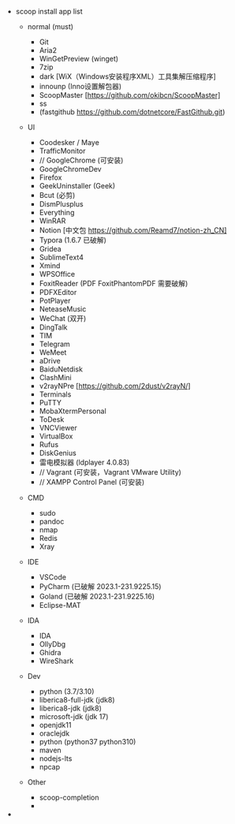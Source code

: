 <!--last modify: 20230728-->

- scoop install app list

  - normal (must)

    - Git
    - Aria2
    - WinGetPreview (winget)
    - 7zip
    - dark [WiX（Windows安装程序XML）工具集解压缩程序]
    - innounp (Inno设置解包器)
    - ScoopMaster [https://github.com/okibcn/ScoopMaster]
    - ss
    - (fastgithub https://github.com/dotnetcore/FastGithub.git)
  - UI

    - Coodesker / Maye
    - TrafficMonitor
    - // GoogleChrome (可安装)
    - GoogleChromeDev
    - Firefox
    - GeekUninstaller (Geek)
    - Bcut (必剪)
    - DismPlusplus
    - Everything
    - WinRAR
    - Notion [中文包 https://github.com/Reamd7/notion-zh_CN]
    - Typora (1.6.7 已破解)
    - Gridea
    - SublimeText4
    - Xmind
    - WPSOffice
    - FoxitReader (PDF FoxitPhantomPDF 需要破解)
    - PDFXEditor
    - PotPlayer
    - NeteaseMusic
    - WeChat (双开)
    - DingTalk
    - TIM
    - Telegram
    - WeMeet
    - aDrive
    - BaiduNetdisk
    - ClashMini
    - v2rayNPre [https://github.com/2dust/v2rayN/]
    - Terminals
    - PuTTY
    - MobaXtermPersonal
    - ToDesk
    - VNCViewer
    - VirtualBox
    - Rufus
    - DiskGenius
    - 雷电模拟器 (ldplayer 4.0.83)
    - // Vagrant (可安装，Vagrant VMware Utility)
    - // XAMPP Control Panel (可安装)
  - CMD

    - sudo
    - pandoc
    - nmap
    - Redis
    - Xray
  - IDE

    - VSCode
    - PyCharm (已破解 2023.1-231.9225.15)
    - Goland (已破解 2023.1-231.9225.16)
    - Eclipse-MAT
  - IDA

    - IDA
    - OllyDbg
    - Ghidra
    - WireShark
  - Dev

    - python (3.7/3.10)
    - liberica8-full-jdk (jdk8)
    - liberica8-jdk (jdk8)
    - microsoft-jdk (jdk 17)
    - openjdk11
    - oraclejdk
    - python (python37 python310)
    - maven
    - nodejs-lts
    - npcap
  - Other

    - scoop-completion
    - 
-
